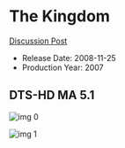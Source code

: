 # The Kingdom

[Discussion Post](https://www.avsforum.com/threads/bass-eq-for-filtered-movies.2995212/post-58322884)

* Release Date: 2008-11-25
* Production Year: 2007

## DTS-HD MA 5.1

![img 0](https://i.imgur.com/Haq71Ga.jpg)

![img 1](https://i.imgur.com/0nSGkV6.jpg)

